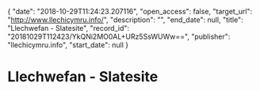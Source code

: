 {
  "date": "2018-10-29T11:24:23.207116", 
  "open_access": false, 
  "target_url": "http://www.llechicymru.info/", 
  "description": "", 
  "end_date": null, 
  "title": "Llechwefan - Slatesite", 
  "record_id": "20181029T112423/YkQNi2MO0AL+URz5SsWUWw==", 
  "publisher": "llechicymru.info", 
  "start_date": null
}

# Llechwefan - Slatesite

